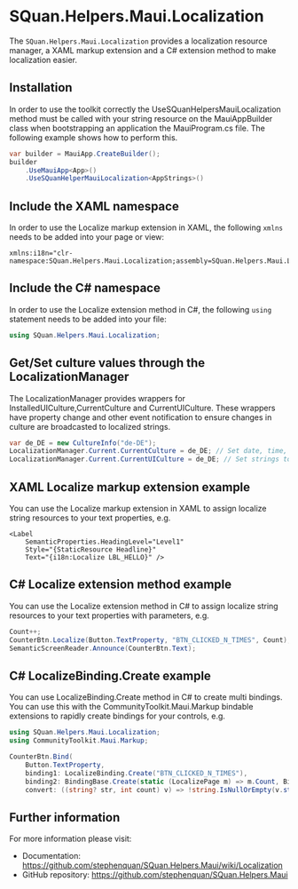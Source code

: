 # SQuan.Helpers.Maui.Localization

The `SQuan.Helpers.Maui.Localization` provides a localization resource manager, a XAML markup extension and a C# extension method to make localization easier.

## Installation

In order to use the toolkit correctly the UseSQuanHelpersMauiLocalization method must be called with your string resource on the MauiAppBuilder class when bootstrapping an application the MauiProgram.cs file. The following example shows how to perform this.

```c#
var builder = MauiApp.CreateBuilder();
builder
    .UseMauiApp<App>()
    .UseSQuanHelperMauiLocalization<AppStrings>()
```

## Include the XAML namespace

In order to use the Localize markup extension in XAML, the following `xmlns` needs to be added into your page or view:

```xaml
xmlns:i18n="clr-namespace:SQuan.Helpers.Maui.Localization;assembly=SQuan.Helpers.Maui.Localization"
```

## Include the C# namespace

In order to use the Localize extension method in C#, the following `using` statement needs to be added into your file:

```c#
using SQuan.Helpers.Maui.Localization;
```

## Get/Set culture values through the LocalizationManager

The LocalizationManager provides wrappers for InstalledUICulture,CurrentCulture and CurrentUICulture. These wrappers have property change and other event notification to ensure changes in culture are broadcasted to localized strings.

```c#
var de_DE = new CultureInfo("de-DE");
LocalizationManager.Current.CurrentCulture = de_DE; // Set date, time, currency to Germany.
LocalizationManager.Current.CurrentUICulture = de_DE; // Set strings to German.
```

## XAML Localize markup extension example

You can use the Localize markup extension in XAML to assign localize string resources to your text properties, e.g.

```xaml
<Label
    SemanticProperties.HeadingLevel="Level1"
    Style="{StaticResource Headline}"
    Text="{i18n:Localize LBL_HELLO}" />
```

## C# Localize extension method example

You can use the Localize extension method in C# to assign localize string resources to your text properties with parameters, e.g.

```c#
Count++;
CounterBtn.Localize(Button.TextProperty, "BTN_CLICKED_N_TIMES", Count);
SemanticScreenReader.Announce(CounterBtn.Text);
```

## C# LocalizeBinding.Create example

You can use LocalizeBinding.Create method in C# to create multi bindings. You can use this with the CommunityToolkit.Maui.Markup bindable extensions to rapidly create bindings for your controls, e.g.

```c#
using SQuan.Helpers.Maui.Localization;
using CommunityToolkit.Maui.Markup;

CounterBtn.Bind(
    Button.TextProperty,
    binding1: LocalizeBinding.Create("BTN_CLICKED_N_TIMES"),
    binding2: BindingBase.Create(static (LocalizePage m) => m.Count, BindingMode.OneWay, source: this),
    convert: ((string? str, int count) v) => !string.IsNullOrEmpty(v.str) ? string.Format(v.str, v.count) : string.Empty);
```

## Further information

For more information please visit:

 - Documentation: https://github.com/stephenquan/SQuan.Helpers.Maui/wiki/Localization
 - GitHub repository: https://github.com/stephenquan/SQuan.Helpers.Maui

